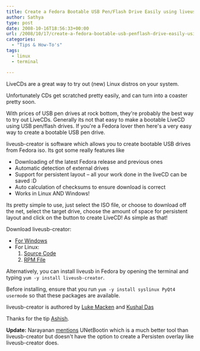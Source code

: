 ```yaml
---
title: Create a Fedora Bootable USB Pen/Flash Drive Easily using liveusb-creator
author: Sathya
type: post
date: 2008-10-16T18:56:33+00:00
url: /2008/10/17/create-a-fedora-bootable-usb-penflash-drive-easily-using-liveusb-creator/
categories:
  - "Tips & How-To's"
tags:
  - linux
  - terminal

---
```

LiveCDs are a great way to try out (new) Linux distros on your system. [<img class="alignright size-medium wp-image-475" title="fedorausb" src="https://images.sbhat.me/ss/2008/10/fedorausb.png" alt=""   />][1]

Unfortunately CDs get scratched pretty easily, and can turn into a coaster pretty soon.

With prices of USB pen drives at rock bottom, they're probably the best way to try out LiveCDs. Generally its not that easy to make a bootable LiveCD using USB pen/flash drives. If you're a Fedora lover then here's a very easy way to create a bootable USB pen drive.

<!--more-->liveusb-creator is software which allows you to create bootable USB drives from Fedora iso. Its got some really features like

  * Downloading of the latest Fedora release and previous ones
  * Automatic detection of external drives
  * Support for persistent layout &#8211; all your work done in the liveCD can be saved :D
  * Auto calculation of checksums to ensure download is correct
  * Works in Linux AND Windows!

<div>
  Its pretty simple to use, just select the ISO file, or choose to download off the net, select the target drive, choose the amount of space for persistent layout and click on the button to create LiveCD! As simple as that!
</div>

Download liveusb-creator:

  * [For Windows][2]
  * For Linux: 
      1. [Source Code][3]
      2. [RPM File][4]

Alternatively, you can install liveusb in Fedora by opening the terminal and typing `yum -y install liveusb-creator`.

Before installing, ensure that you run `yum -y install syslinux PyQt4 usermode` so that these packages are available.

liveusb-creator is authored by [Luke Macken][5] and [Kushal Das][6]

Thanks for the tip [Ashish][7].

**Update:** Narayanan <a href="https://www.techspikes.com/2008/10/install-linux-pendrive-usb/" target="_blank">mentions</a> UNetBootin which is a much better tool than liveusb-creator but doesn't have the option to create a Persisten overlay like liveusb-creator does.

 [1]: https://images.sbhat.me/ss/2008/10/fedorausb.png
 [2]: https://fedorahosted.org/releases/l/i/liveusb-creator/liveusb-creator-2.7.zip
 [3]: https://fedorahosted.org/releases/l/i/liveusb-creator/liveusb-creator-linux-2.7.tar.gz
 [4]: https://kushal.fedorapeople.org/packages/liveusb-creator-2.7-1.fc9.noarch.rpm
 [5]: https://fedoraproject.org/wiki/LukeMacken
 [6]: https://kushaldas.in/
 [7]: https://www.technospot.net/blogs/
